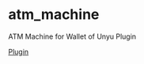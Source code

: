 # atm_machine
 ATM Machine for Wallet of Unyu Plugin

[Plugin](https://github.com/nikolat/wallet_of_unyu)